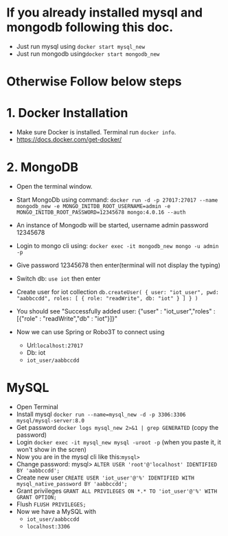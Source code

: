 # If you already installed mysql and mongodb following this doc.
* Just run mysql using `docker start mysql_new`
* Just run mongodb using`docker start mongodb_new`

# Otherwise Follow below steps

# 1. Docker Installation
* Make sure Docker is installed. Terminal run `docker info`.
* https://docs.docker.com/get-docker/

# 2. MongoDB 
* Open the terminal window.
* Start MongoDb using command:
`docker run -d -p 27017:27017 --name mongodb_new -e MONGO_INITDB_ROOT_USERNAME=admin -e MONGO_INITDB_ROOT_PASSWORD=12345678 mongo:4.0.16 --auth`

* An instance of Mongodb will be started, username admin password 12345678
* Login to mongo cli using: `docker exec -it mongodb_new mongo -u admin -p`
* Give password 12345678 then enter(terminal will not display the typing)
* Switch db:  `use iot` then enter
* Create user for iot collection
`db.createUser(
    {
        user: "iot_user",
        pwd: "aabbccdd",
        roles: [
           { role: "readWrite", db: "iot" }
        ]
    }
)`
* You should see "Successfully added user: {"user" : "iot_user","roles" : [{"role" : "readWrite","db" : "iot"}]}"
* Now we can use Spring or Robo3T to connect using
  - Url:`localhost:27017`
  - Db: iot
  - `iot_user/aabbccdd`

# MySQL 
* Open Terminal
* Install mysql
`docker run --name=mysql_new -d -p 3306:3306 mysql/mysql-server:8.0`
* Get password
`docker logs mysql_new 2>&1 | grep GENERATED` (copy the password)
* Login `docker exec -it mysql_new mysql -uroot -p` (when you paste it, it won't show in the scren)
* Now you are in the mysql cli like this:`mysql>`
* Change password: mysql> `ALTER USER 'root'@'localhost' IDENTIFIED BY 'aabbccdd';`
* Create new user `CREATE USER 'iot_user'@'%' IDENTIFIED WITH mysql_native_password BY 'aabbccdd';`
* Grant privileges `GRANT ALL PRIVILEGES ON *.* TO 'iot_user'@'%' WITH GRANT OPTION;`
* Flush `FLUSH PRIVILEGES;`
* Now we have a MySQL with 
  - `iot_user/aabbccdd`
  - `localhost:3306`
